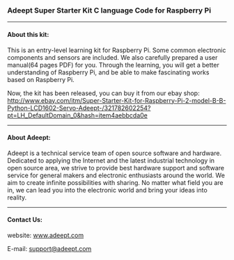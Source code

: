 ### Adeept Super Starter Kit C language Code for Raspberry Pi
-----------------------------------------------------------------------------

#### About this kit:
This is an entry-level learning kit for Raspberry Pi. Some common electronic components and sensors are included. We also carefully prepared a user manual(64 pages PDF) for you. Through the learning, you will get a better understanding of Raspberry Pi, and be able to make fascinating works based on Raspberry Pi.

Now, the kit has been released, you can buy it from our ebay shop:</br>
http://www.ebay.com/itm/Super-Starter-Kit-for-Raspberry-Pi-2-model-B-B-Python-LCD1602-Servo-Adeept-/321782602254?pt=LH_DefaultDomain_0&hash=item4aebbcda0e

-----------------------------------------------------------------------------
#### About Adeept:
Adeept is a technical service team of open source software and hardware. Dedicated to applying the Internet and the latest industrial technology in open source area, we strive to provide best hardware support and software service for general makers and electronic enthusiasts around the world. We aim to create infinite possibilities with sharing. No matter what field you are in, we can lead you into the electronic world and bring your ideas into reality.

-----------------------------------------------------------------------------
#### Contact Us: 
website:
	www.adeept.com

E-mail:
	support@adeept.com
